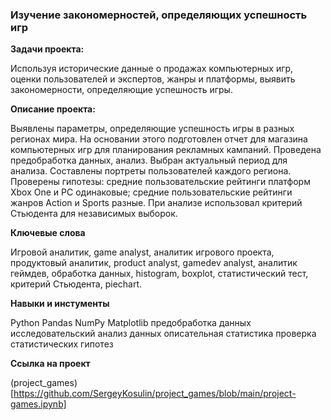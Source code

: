 ### Изучение закономерностей, определяющих успешность игр

**Задачи проекта:**

Используя исторические данные о продажах компьютерных игр, оценки пользователей и экспертов, жанры и платформы, выявить закономерности, определяющие успешность игры. 

**Описание проекта:**

Выявлены параметры, определяющие успешность игры в разных регионах мира. На
основании этого подготовлен отчет для магазина компьютерных игр для планирования
рекламных кампаний. Проведена предобработка данных, анализ. Выбран актуальный
период для анализа. Составлены портреты пользователей каждого региона. Проверены
гипотезы: средние пользовательские рейтинги платформ Xbox One и PC одинаковые;
средние пользовательские рейтинги жанров Action и Sports разные. При анализе использовал критерий Стьюдента для независимых выборок.

**Ключевые слова**

Игровой аналитик, game analyst, аналитик игрового проекта, продуктовый аналитик, product analyst, gamedev analyst, аналитик геймдев,
обработка данных, histogram, boxplot, статистический тест,
критерий Стьюдента, piechart.

**Навыки и инстументы**

Python
Pandas
NumPy
Matplotlib
предобработка данных
исследовательский анализ данных
описательная статистика
проверка статистических гипотез

**Ссылка на проект**

(project_games)[https://github.com/SergeyKosulin/project_games/blob/main/project-games.ipynb]
 
